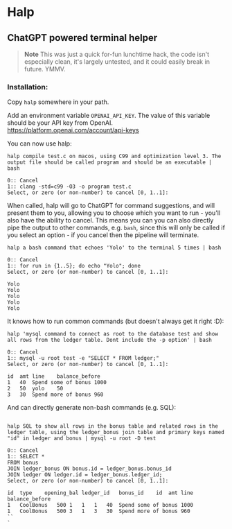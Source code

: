 # Halp

## ChatGPT powered terminal helper

> **Note** This was just a quick for-fun lunchtime hack, the code isn't especially clean, it's largely untested, and it could easily break in future. YMMV.

### Installation:

Copy `halp` somewhere in your path.

Add an environment variable `OPENAI_API_KEY`. The value of this variable should be your API key from OpenAI.
https://platform.openai.com/account/api-keys

You can now use halp:

```
halp compile test.c on macos, using C99 and optimization level 3. The output file should be called program and should be an executable | bash

0:: Cancel
1:: clang -std=c99 -O3 -o program test.c
Select, or zero (or non-number) to cancel [0, 1..1]:
```

When called, halp will go to ChatGPT for command suggestions, and will present them to you, allowing you to choose
which you want to run - you'll also have the ability to cancel. This means you can you can also directly pipe the output 
to other commands, e.g. `bash`, since this will only be called if you select an option - if you cancel then the pipeline will terminate.

```
halp a bash command that echoes 'Yolo' to the terminal 5 times | bash

0:: Cancel
1:: for run in {1..5}; do echo "Yolo"; done
Select, or zero (or non-number) to cancel [0, 1..1]:

Yolo
Yolo
Yolo
Yolo
Yolo
```

It knows how to run common commands (but doesn't always get it right :D):

```
halp 'mysql command to connect as root to the database test and show all rows from the ledger table. Dont include the -p option' | bash

0:: Cancel
1:: mysql -u root test -e "SELECT * FROM ledger;"
Select, or zero (or non-number) to cancel [0, 1..1]:

id	amt	line	balance_before
1	40	Spend some of bonus	1000
2	50	yolo	50
3	30	Spend more of bonus	960
```

And can directly generate non-bash commands (e.g. SQL):

```

halp SQL to show all rows in the bonus table and related rows in the ledger table, using the ledger_bonus join table and primary keys named "id" in ledger and bonus | mysql -u root -D test

0:: Cancel
1:: SELECT *
FROM bonus
JOIN ledger_bonus ON bonus.id = ledger_bonus.bonus_id
JOIN ledger ON ledger.id = ledger_bonus.ledger_id;
Select, or zero (or non-number) to cancel [0, 1..1]:

id	type	opening_bal	ledger_id	bonus_id	id	amt	line	balance_before
1	CoolBonus	500	1	1	1	40	Spend some of bonus	1000
1	CoolBonus	500	3	1	3	30	Spend more of bonus	960
``
`
